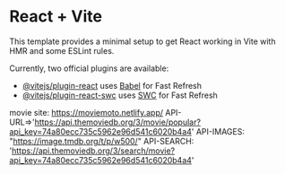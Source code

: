 # React + Vite

This template provides a minimal setup to get React working in Vite with HMR and some ESLint rules.

Currently, two official plugins are available:

- [@vitejs/plugin-react](https://github.com/vitejs/vite-plugin-react/blob/main/packages/plugin-react/README.md) uses [Babel](https://babeljs.io/) for Fast Refresh
- [@vitejs/plugin-react-swc](https://github.com/vitejs/vite-plugin-react-swc) uses [SWC](https://swc.rs/) for Fast Refresh

movie site: https://moviemoto.netlify.app/
API-URL=>'https://api.themoviedb.org/3/movie/popular?api_key=74a80ecc735c5962e96d541c6020b4a4'
API-IMAGES: "https://image.tmdb.org/t/p/w500/"
API-SEARCH: 'https://api.themoviedb.org/3/search/movie?api_key=74a80ecc735c5962e96d541c6020b4a4'